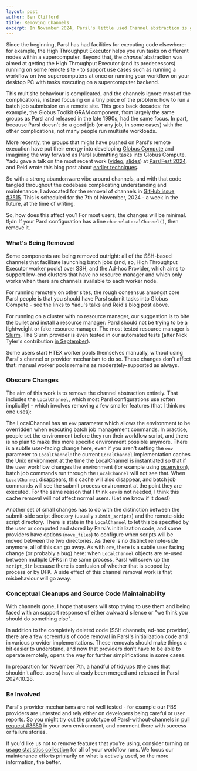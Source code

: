 ```yaml
---
layout: post
author: Ben Clifford
title: Removing Channels
excerpt: In November 2024, Parsl's little used Channel abstraction is going away. Here are some details.
---
```


Since the beginning, Parsl has had facilities for executing code elsewhere: for example, the High Throughput Executor helps you run tasks on different nodes within a supercomputer. Beyond that, the <em>channel</em> abstraction was aimed at getting the High Throughput Executor (and its predecessors) running on some remote site - to support use cases such as running a workflow on two supercomputers at once or running your workflow on your desktop PC with tasks executing on a supercomputer backend.

This multisite behaviour is complicated, and the channels ignore most of the complications, instead focusing on a tiny piece of the problem: how to run a batch job submission on a remote site. This goes back decades: for example, the Globus Toolkit GRAM component, from largely the same groups as Parsl and released in the late 1990s, had the same focus. In part, because Parsl doesn't do a good job (or any job, in some cases) with the other complications, not many people run multisite workloads.

More recently, the groups that might have pushed on Parsl's remote execution have put their energy into developing <a href="https://www.globus.org/compute">Globus Compute</a> and imagining the way forward as Parsl submitting tasks into Globus Compute. Yadu gave a talk on the most recent work (<a href="https://youtu.be/6TFTzIdWwUg">video</a>, <a href="https://parsl-project.org/parslfest/2024/Babuji-Yadu_PF24-Channels-and-GCE.pdf">slides</a>) at <a href="https://parsl-project.org/parslfest/parslfest2024.html">ParslFest 2024</a>, and Reid wrote this blog post about <a href="https://parsl-project.org/2024/06/26/parsl-globus-compute.html">earlier techniques</a>.

So with a strong abandonware vibe around channels, and with that code tangled throughout the codebase complicating understanding and maintenance, I advocated for the removal of channels in <a href="https://github.com/Parsl/parsl/issues/3515">GitHub issue #3515</a>. This is scheduled for the 7th of November, 2024 - a week in the future, at the time of writing.

So, how does this affect you? For most users, the changes will be minimal. tl;dr: If your Parsl configuration has a line `channel=LocalChannel()`, then remove it.

### What's Being Removed

Some components are being removed outright: all of the SSH-based channels that facilitate launching batch jobs (and, so, High Throughput Executor worker pools) over SSH, and the Ad-hoc Provider, which aims to support low-end clusters that have no resource manager and which only works when there are channels available to each worker node.

For running remotely on other sites, the rough consensus amongst core Parsl people is that you should have Parsl submit tasks into Globus Compute - see the links to Yadu's talks and Reid's blog post above.

For running on a cluster with no resource manager, our suggestion is to bite the bullet and install a resource manager: Parsl should not be trying to be a lightweight or fake resource manager. The most tested resource manager is <a href="https://slurm.schedmd.com/documentation.html">Slurm</a>. The Slurm provider is even tested in our automated tests (after Nick Tyler's contribution <a href="https://github.com/Parsl/parsl/pull/3606">in September</a>).

Some users start HTEX worker pools themselves manually, without using Parsl's channel or provider mechanism to do so. These changes don't affect that: manual worker pools remains as moderately-supported as always.

### Obscure Changes

The aim of this work is to remove the channel abstraction entirely. That includes the `LocalChannel`, which most Parsl configurations use (often implicitly) - which involves removing a few smaller features (that I think no one uses):

The LocalChannel has an `env` parameter which allows the environment to be overridden when executing batch job management commands. In practice, people set the environment before they run their workflow script, and there is no plan to make this more specific environment possible anymore. There is a subtle user-facing change here, even if you aren't setting the `env` parameter to `LocalChannel`: the current `LocalChannel` implementation caches the Unix environment at the time the LocalChannel is instantiated so that if the user workflow changes the environment (for example using <a href="https://docs.python.org/3/library/os.html#os.environ">os.environ</a>), batch job commands run through the `LocalChannel` will not see that. When `LocalChannel` disappears, this cache will also disappear, and batch job commands will see the submit process environment at the point they are executed. For the same reason that I think `env` is not needed, I think this cache removal will not affect normal users. (Let me know if it does!)

Another set of small changes has to do with the distinction between the submit-side script directory (usually `submit_scripts`) and the remote-side script directory. There is state in the `LocalChannel` to let this be specified by the user or computed and stored by Parsl's initialization code, and some providers have options (`move_files`) to configure when scripts will be moved between the two directories. As there is no distinct remote-side anymore, all of this can go away. As with `env`, there is a subtle user facing change (or probably a bug) here: when `LocalChannel` objects are re-used between multiple DFKs in the same process, Parsl will screw up the `script_dir` because there is confusion of whether that is scoped by process or by DFK. A side effect of this channel removal work is that misbehaviour will go away.

### Conceptual Cleanups and Source Code Maintainability

With channels gone, I hope that users will stop trying to use them and being faced with an support response of either awkward silence or "we think you should do something else".

In addition to the completely deleted code (SSH channels, ad-hoc provider), there are a few screenfuls of code removal in Parsl's initialization code and in various provider implementations. These removals should make things a bit easier to understand, and now that providers don't have to be able to operate remotely, opens the way for further simplifications in some cases.

In preparation for November 7th, a handful of tidyups (the ones that shouldn't affect users) have already been merged and released in Parsl 2024.10.28.

### Be Involved

Parsl's provider mechanisms are not well tested - for example our PBS providers are untested and rely either on developers being careful or user reports. So you might try out the prototype of Parsl-without-channels in <a href="https://github.com/Parsl/parsl/pull/3650">pull request #3650</a> in your own environment, and comment there with success or failure stories.

If you'd like us not to remove features that you're using, consider turning on <a href="https://parsl.readthedocs.io/en/stable/userguide/usage_tracking.html">usage statistics collection</a> for all of your workflow runs. We focus our maintenance efforts primarily on what is actively used, so the more information, the better.
